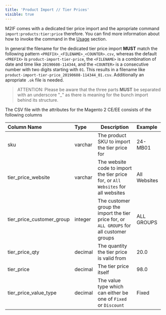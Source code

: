 ```yaml
---
title: 'Product Import // Tier Prices'
visible: true
---
```


M2IF comes with a dedicated tier price import and the apropriate command `import:products:tier:price` therefore. You can find more information about how to invoke the command in the [Usage](/getting-started/usage) section.

In general the filename for the dedicated tier price import **MUST** match the following pattern `<PREFIX>_<FILENAME>_<COUNTER>.csv`, whereas the default `<PREFIX>` is `product-import-tier-price`, the `<FILENAME>` is a combination of date and time like `20190608-114344`, and the `<COUNTER>` is a consecutive number with two digits starting with `01`. This results in a filename like `product-import-tier-price_20190608-114344_01.csv`. Additionally an apropriate `.ok` file is needed.

> ATTENTION: Please be aware that the three parts **MUST** be separated with an underscore "_" as there is meaning for the bunch import behind its structure.

The CSV file with the attributes for the Magento 2 CE/EE consists of the following columns

| Column Name               | Type     | Description                                                                               | Example      |
|:--------------------------|:---------|-------------------------------------------------------------------------------------------|:-------------|
| sku                       | varchar  | The product SKU to import the tier price for                                              |      24-MB01 |
| tier_price_website        | varchar  | The website code to import the tier price for, or `All Websites` for all websites         | All Websites |
| tier_price_customer_group | integer  | The customer group the import the tier price for, or `ALL GROUPS` for all customer groups |   ALL GROUPS |
| tier_price_qty            | decimal  | The quantity the tier price is valid from                                                 |         20.0 |
| tier_price                | decimal  | The tier price itself                                                                     |         98.0 |
| tier_price_value_type     | decimal  | The value type which can either be one of `Fixed` or `Discount`                           |        Fixed |
